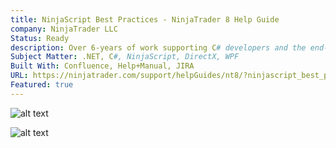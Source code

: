```yaml
---
title: NinjaScript Best Practices - NinjaTrader 8 Help Guide
company: NinjaTrader LLC
Status: Ready
description: Over 6-years of work supporting C# developers and the end-users of custom scripts, I accumulated quite a bit of tribal knowledge that was not always clear to end-users how to implement custom scripts to ensure the best performance and maintenance for their users. One of my last assignments for NinjaTrader was compiling a list of common scenarios, gotchas, and workarounds to help optimize the code that was distributed through the ecosystem.
Subject Matter: .NET, C#, NinjaScript, DirectX, WPF
Built With: Confluence, Help+Manual, JIRA
URL: https://ninjatrader.com/support/helpGuides/nt8/?ninjascript_best_practices.htm
Featured: true
---
```


![alt text](../../static/work/images/best.png)

![alt text](../../static/work/images/best1.png)

